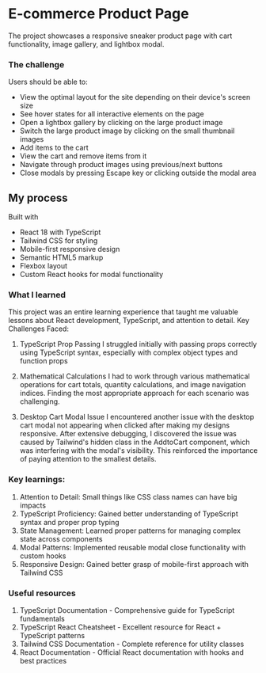 # E-commerce Product Page
The project showcases a responsive sneaker product page with cart functionality, image gallery, and lightbox modal.

### The challenge
Users should be able to:

- View the optimal layout for the site depending on their device's screen size
- See hover states for all interactive elements on the page
- Open a lightbox gallery by clicking on the large product image
- Switch the large product image by clicking on the small thumbnail images
- Add items to the cart
- View the cart and remove items from it
- Navigate through product images using previous/next buttons
- Close modals by pressing Escape key or clicking outside the modal area

## My process
Built with
- React 18 with TypeScript
- Tailwind CSS for styling
- Mobile-first responsive design
- Semantic HTML5 markup
- Flexbox layout
- Custom React hooks for modal functionality

### What I learned
This project was an entire learning experience that taught me valuable lessons about React development, TypeScript, and attention to detail.
Key Challenges Faced:

1. TypeScript Prop Passing
I struggled initially with passing props correctly using TypeScript syntax, especially with complex object types and function props

2. Mathematical Calculations
I had to work through various mathematical operations for cart totals, quantity calculations, and image navigation indices. Finding the most appropriate approach for each scenario was challenging.

3. Desktop Cart Modal Issue
I encountered another issue with the desktop cart modal not appearing when clicked after making my designs responsive. After extensive debugging, I discovered the issue was caused by Tailwind's hidden class in the AddtoCart component, which was interfering with the modal's visibility. This reinforced the importance of paying attention to the smallest details.

### Key learnings:
1. Attention to Detail: Small things like CSS class names can have big impacts
2. TypeScript Proficiency: Gained better understanding of TypeScript syntax and proper prop typing
3. State Management: Learned proper patterns for managing complex state across components
4. Modal Patterns: Implemented reusable modal close functionality with custom hooks
5. Responsive Design: Gained better grasp of mobile-first approach with Tailwind CSS

### Useful resources
1. TypeScript Documentation - Comprehensive guide for TypeScript fundamentals
2. TypeScript React Cheatsheet - Excellent resource for React + TypeScript patterns
3. Tailwind CSS Documentation - Complete reference for utility classes
4. React Documentation - Official React documentation with hooks and best practices



